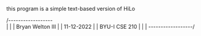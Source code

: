 this program is a simple text-based version of HiLo 

/------------------\
|                  |
| Bryan Welton III |
|    11-12-2022    |
|  BYU-I  CSE 210  |
|                  |
\------------------/
